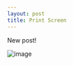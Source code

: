 ```yaml
---
layout: post
title: Print Screen
---
```

New post! 

![image](https://user-images.githubusercontent.com/48948997/55549764-eb2b8a00-56d6-11e9-8e13-fb6b2d86ffe9.png)
